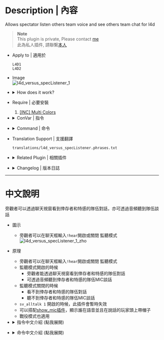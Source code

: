 # Description | 內容
Allows spectator listen others team voice and see others team chat for l4d

> __Note__ <br/>
This plugin is private, Please contact [me](/#私人插件列表-private-plugins-list)<br/>
此為私人插件, 請聯繫[本人](/#私人插件列表-private-plugins-list)

* Apply to | 適用於
    ```
    L4D1
    L4D2
    ```

* Image
    <br/>![l4d_versus_specListener_1](image/l4d_versus_specListener_1.jpg)

* <details><summary>How does it work?</summary>

	* Spectator can type ```!hear``` in chatbox
        * Allow spectator to listen survivor and infected team voice
        * Allow spectator to see survivor and infected team chat
    * This plugin auto disabled when ```sv_alltalk 1```
</details>

* Require | 必要安裝
	1. [[INC] Multi Colors](https://github.com/fbef0102/L4D1_2-Plugins/releases/tag/Multi-Colors)

* <details><summary>ConVar | 指令</summary>

	* cfg/sourcemod/l4d_versus_specListener.cfg
        ```php
        // 0=Plugin off, 1=Plugin on.
        l4d_versus_specListener_enable "1"

        // If 1, Enable Hear Feature for all spectators by default [0-Disable]
        l4d_versus_specListener_default "1"

        // If 1, Show Spectators Survivors and Infected Team chat?
        l4d_versus_specListener_team_chat_spec "1"

        // Players with these flags have access to use sm_hear command to enable or disable hear feature. (Empty = Everyone, -1: Nobody)
        l4d_versus_specListener_command_access_flag ""
        ```
</details>

* <details><summary>Command | 命令</summary>

    * **Enable/Disable Listen Mode for personal**
        ```php
        sm_hear
        ```
</details>

* Translation Support | 支援翻譯
	```
	translations/l4d_versus_specListener.phrases.txt
	```

* <details><summary>Related Plugin | 相關插件</summary>

    1. [show_mic](https://github.com/fbef0102/L4D1_2-Plugins/tree/master/show_mic): Voice Announce in centr text + create hat to Show Who is speaking.
	    > 顯示誰在語音並且在說話的玩家頭上帶帽子
</details>

* <details><summary>Changelog | 版本日誌</summary>

	* v3.5 (2023-5-9)
        * Spectator can see survivor team chat and infected team chat
        * Support official convar ```sv_alltalk 1```
        * Translation support

	* v1.0
        * [Original Plugin by waertf](https://forums.alliedmods.net/showthread.php?t=95474)
</details>

- - - -
# 中文說明
旁觀者可以透過聊天視窗看到倖存者和特感的隊伍對話，亦可透過音頻聽到隊伍談話

* 圖示
	* 旁觀者可以在聊天框輸入```!hear```開啟或關閉 監聽模式
    <br/>![l4d_versus_specListener_1_zho](image/zho/l4d_versus_specListener_1_zho.jpg)

* 原理
    * 旁觀者可以在聊天框輸入```!hear```開啟或關閉 監聽模式
    * 監聽模式開啟的時候
        * 旁觀者能透過聊天視窗看到倖存者和特感的隊伍對話
        * 可透過音頻聽到倖存者和特感的隊伍MIC談話
    * 監聽模式關閉的時候 
        * 看不到倖存者和特感的隊伍對話
        * 聽不到倖存者和特感的隊伍MIC談話
    * ```sv_alltalk 1``` 開啟的時候，此插件會暫時失效
    * 可以搭配[show_mic插件](https://github.com/fbef0102/L4D1_2-Plugins/tree/master/show_mic)，顯示誰在語音並且在說話的玩家頭上帶帽子
    * 戰役模式也適用

* <details><summary>指令中文介紹 (點我展開)</summary>

	* cfg/sourcemod/l4d_versus_specListener.cfg
        ```php
        // 0=關閉插件, 1=啟動插件
        l4d_versus_specListener_enable "1"

        // 監聽模式 1=預設打開, 0=預設關閉
        l4d_versus_specListener_default "1"

        // 為1時，旁觀者能透過聊天視窗看到倖存者和特感的隊伍對話
        l4d_versus_specListener_team_chat_spec "1"

        // 擁有這些權限的玩家，可以輸入!hear (留白 = 任何人都能, -1: 無人)
        l4d_versus_specListener_command_access_flag ""
        ```
</details>

* <details><summary>命令中文介紹 (點我展開)</summary>

    * **開啟/關閉 監聽模式 (個人)**
        ```php
        sm_hear
        ```
</details>
